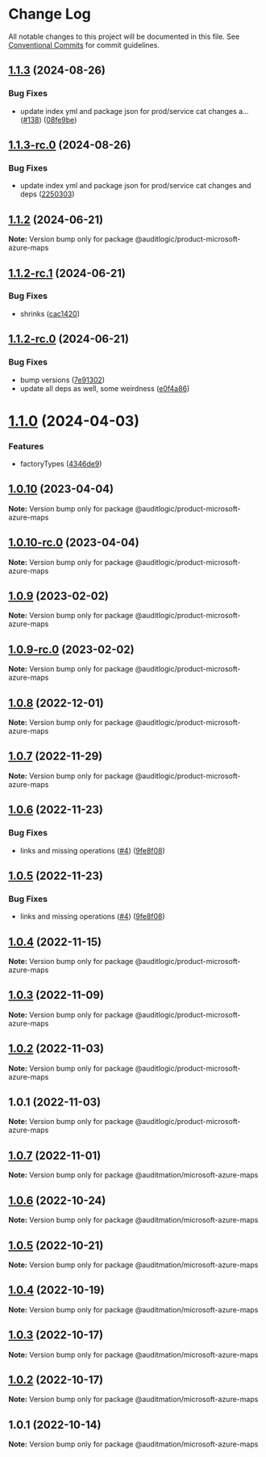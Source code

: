 # Change Log

All notable changes to this project will be documented in this file.
See [Conventional Commits](https://conventionalcommits.org) for commit guidelines.

## [1.1.3](https://github.com/auditlogic/product/compare/@auditlogic/product-microsoft-azure-maps@1.1.2...@auditlogic/product-microsoft-azure-maps@1.1.3) (2024-08-26)


### Bug Fixes

* update index yml and package json for prod/service cat changes a… ([#138](https://github.com/auditlogic/product/issues/138)) ([08fe9be](https://github.com/auditlogic/product/commit/08fe9beb1c8457462a19bc69caa02e6212d97e1a))





## [1.1.3-rc.0](https://github.com/auditlogic/product/compare/@auditlogic/product-microsoft-azure-maps@1.1.2...@auditlogic/product-microsoft-azure-maps@1.1.3-rc.0) (2024-08-26)


### Bug Fixes

* update index yml and package json for prod/service cat changes and deps ([2250303](https://github.com/auditlogic/product/commit/225030363a363608240135b7ebed386b28f01e4b))





## [1.1.2](https://github.com/auditlogic/product/compare/@auditlogic/product-microsoft-azure-maps@1.1.2-rc.1...@auditlogic/product-microsoft-azure-maps@1.1.2) (2024-06-21)

**Note:** Version bump only for package @auditlogic/product-microsoft-azure-maps





## [1.1.2-rc.1](https://github.com/auditlogic/product/compare/@auditlogic/product-microsoft-azure-maps@1.1.2-rc.0...@auditlogic/product-microsoft-azure-maps@1.1.2-rc.1) (2024-06-21)


### Bug Fixes

* shrinks ([cac1420](https://github.com/auditlogic/product/commit/cac14200fefcd8183ab69fe89a47bd3f70f563e9))





## [1.1.2-rc.0](https://github.com/auditlogic/product/compare/@auditlogic/product-microsoft-azure-maps@1.1.0...@auditlogic/product-microsoft-azure-maps@1.1.2-rc.0) (2024-06-21)


### Bug Fixes

* bump versions ([7e91302](https://github.com/auditlogic/product/commit/7e913023b8b312150ed7762c32fbbe616be71de5))
* update all deps as well, some weirdness ([e0f4a86](https://github.com/auditlogic/product/commit/e0f4a864714e2d3de6bbf3da014d5312fe53be2f))





# [1.1.0](https://github.com/auditlogic/product/compare/@auditlogic/product-microsoft-azure-maps@1.0.10...@auditlogic/product-microsoft-azure-maps@1.1.0) (2024-04-03)


### Features

* factoryTypes ([4346de9](https://github.com/auditlogic/product/commit/4346de92693aee892fccf725338ffc7b80ab182b))





## [1.0.10](https://github.com/auditlogic/product/compare/@auditlogic/product-microsoft-azure-maps@1.0.9...@auditlogic/product-microsoft-azure-maps@1.0.10) (2023-04-04)

**Note:** Version bump only for package @auditlogic/product-microsoft-azure-maps





## [1.0.10-rc.0](https://github.com/auditlogic/product/compare/@auditlogic/product-microsoft-azure-maps@1.0.9...@auditlogic/product-microsoft-azure-maps@1.0.10-rc.0) (2023-04-04)

**Note:** Version bump only for package @auditlogic/product-microsoft-azure-maps





## [1.0.9](https://github.com/auditlogic/product/compare/@auditlogic/product-microsoft-azure-maps@1.0.8...@auditlogic/product-microsoft-azure-maps@1.0.9) (2023-02-02)

**Note:** Version bump only for package @auditlogic/product-microsoft-azure-maps





## [1.0.9-rc.0](https://github.com/auditlogic/product/compare/@auditlogic/product-microsoft-azure-maps@1.0.8...@auditlogic/product-microsoft-azure-maps@1.0.9-rc.0) (2023-02-02)

**Note:** Version bump only for package @auditlogic/product-microsoft-azure-maps





## [1.0.8](https://github.com/auditlogic/product/compare/@auditlogic/product-microsoft-azure-maps@1.0.7...@auditlogic/product-microsoft-azure-maps@1.0.8) (2022-12-01)

**Note:** Version bump only for package @auditlogic/product-microsoft-azure-maps





## [1.0.7](https://github.com/auditlogic/product/compare/@auditlogic/product-microsoft-azure-maps@1.0.6...@auditlogic/product-microsoft-azure-maps@1.0.7) (2022-11-29)

**Note:** Version bump only for package @auditlogic/product-microsoft-azure-maps





## [1.0.6](https://github.com/auditlogic/product/compare/@auditlogic/product-microsoft-azure-maps@1.0.4...@auditlogic/product-microsoft-azure-maps@1.0.6) (2022-11-23)


### Bug Fixes

* links and missing operations ([#4](https://github.com/auditlogic/product/issues/4)) ([9fe8f08](https://github.com/auditlogic/product/commit/9fe8f08fe7c57fdb79f991ac35bd6ac2e7dcad38))





## [1.0.5](https://github.com/auditlogic/product/compare/@auditlogic/product-microsoft-azure-maps@1.0.4...@auditlogic/product-microsoft-azure-maps@1.0.5) (2022-11-23)


### Bug Fixes

* links and missing operations ([#4](https://github.com/auditlogic/product/issues/4)) ([9fe8f08](https://github.com/auditlogic/product/commit/9fe8f08fe7c57fdb79f991ac35bd6ac2e7dcad38))





## [1.0.4](https://github.com/auditlogic/product/compare/@auditlogic/product-microsoft-azure-maps@1.0.3...@auditlogic/product-microsoft-azure-maps@1.0.4) (2022-11-15)

**Note:** Version bump only for package @auditlogic/product-microsoft-azure-maps





## [1.0.3](https://github.com/auditlogic/product/compare/@auditlogic/product-microsoft-azure-maps@1.0.2...@auditlogic/product-microsoft-azure-maps@1.0.3) (2022-11-09)

**Note:** Version bump only for package @auditlogic/product-microsoft-azure-maps





## [1.0.2](https://github.com/auditlogic/product/compare/@auditlogic/product-microsoft-azure-maps@1.0.1...@auditlogic/product-microsoft-azure-maps@1.0.2) (2022-11-03)

**Note:** Version bump only for package @auditlogic/product-microsoft-azure-maps





## 1.0.1 (2022-11-03)

**Note:** Version bump only for package @auditlogic/product-microsoft-azure-maps





## [1.0.7](https://github.com/auditmation/store-content/compare/@auditmation/microsoft-azure-maps@1.0.6...@auditmation/microsoft-azure-maps@1.0.7) (2022-11-01)

**Note:** Version bump only for package @auditmation/microsoft-azure-maps





## [1.0.6](https://github.com/auditmation/store-content/compare/@auditmation/microsoft-azure-maps@1.0.5...@auditmation/microsoft-azure-maps@1.0.6) (2022-10-24)

**Note:** Version bump only for package @auditmation/microsoft-azure-maps





## [1.0.5](https://github.com/auditmation/store-content/compare/@auditmation/microsoft-azure-maps@1.0.4...@auditmation/microsoft-azure-maps@1.0.5) (2022-10-21)

**Note:** Version bump only for package @auditmation/microsoft-azure-maps





## [1.0.4](https://github.com/auditmation/store-content/compare/@auditmation/microsoft-azure-maps@1.0.3...@auditmation/microsoft-azure-maps@1.0.4) (2022-10-19)

**Note:** Version bump only for package @auditmation/microsoft-azure-maps





## [1.0.3](https://github.com/auditmation/store-content/compare/@auditmation/microsoft-azure-maps@1.0.2...@auditmation/microsoft-azure-maps@1.0.3) (2022-10-17)

**Note:** Version bump only for package @auditmation/microsoft-azure-maps





## [1.0.2](https://github.com/auditmation/store-content/compare/@auditmation/microsoft-azure-maps@1.0.1...@auditmation/microsoft-azure-maps@1.0.2) (2022-10-17)

**Note:** Version bump only for package @auditmation/microsoft-azure-maps





## 1.0.1 (2022-10-14)

**Note:** Version bump only for package @auditmation/microsoft-azure-maps
